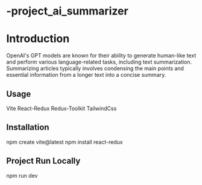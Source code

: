 # -project_ai_summarizer

# Introduction
OpenAI's GPT models are known for their ability to generate human-like text and perform various language-related tasks, including text summarization. 
Summarizing articles typically involves condensing the main points and essential information from a longer text into a concise summary.

## Usage
Vite
React-Redux
Redux-Toolkit
TailwindCss

## Installation
 npm create vite@latest
 npm install react-redux
    
## Project Run Locally
npm run dev



